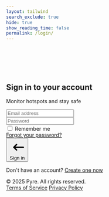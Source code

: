 ```yaml
---
layout: tailwind
search_exclude: true
hide: true
show_reading_time: false
permalink: /login/
---
```


<div class="min-h-screen w-full flex flex-col items-center justify-between bg-black bg-opacity-95 bg-[url('https://images.unsplash.com/photo-1518791841217-8f162f1e1131?ixlib=rb-1.2.1&ixid=eyJhcHBfaWQiOjEyMDd9&auto=format&fit=crop&w=1350&q=80')] bg-cover bg-center bg-blend-overlay">

  <br>
  <br>
  <br>
  <br>

  <!-- Login form container -->
  <div class="flex flex-col items-center justify-center w-full max-w-md px-4">
    <div class="w-full bg-gray-900 bg-opacity-80 rounded-lg shadow-xl p-8 backdrop-blur">
      <h2 class="text-3xl font-bold text-white text-center mb-2">Sign in to your account</h2>
      <p class="text-gray-400 text-center mb-6">Monitor hotspots and stay safe</p>
      <form class="space-y-4">
        <div>
          <input type="email" placeholder="Email address" class="w-full px-4 py-3 rounded bg-gray-800 text-white border border-gray-700 focus:border-orange-500 focus:outline-none">
        </div>
        <div>
          <input type="password" placeholder="Password" class="w-full px-4 py-3 rounded bg-gray-800 text-white border border-gray-700 focus:border-orange-500 focus:outline-none">
        </div>
        <div class="flex items-center justify-between">
          <div class="flex items-center">
            <input type="checkbox" id="remember" class="w-4 h-4 bg-gray-800 border-gray-700 rounded focus:ring-orange-500 focus:ring-opacity-25">
            <label for="remember" class="ml-2 text-sm text-gray-400">Remember me</label>
          </div>
          <a href="#" class="text-sm text-orange-500 hover:text-orange-400">Forgot your password?</a>
        </div>
        <button type="submit" class="w-full py-3 px-4 bg-gradient-to-r from-orange-600 to-red-600 hover:from-orange-500 hover:to-red-500 text-white font-medium rounded shadow-lg transition duration-300 flex items-center justify-center">
          <svg xmlns="http://www.w3.org/2000/svg" class="h-5 w-5 mr-2" fill="none" viewBox="0 0 24 24" stroke="currentColor">
            <path stroke-linecap="round" stroke-linejoin="round" stroke-width="2" d="M11 16l-4-4m0 0l4-4m-4 4h14"/>
          </svg>
          Sign in
        </button>
      </form>
      <div class="text-center mt-6">
        <p class="text-gray-400 text-sm">
          Don't have an account?
          <a href="#" class="text-orange-500 hover:text-orange-400 font-medium">Create one now</a>
        </p>
      </div>
    </div>
  </div>
  <footer class="w-full py-6 text-center">
    <div class="text-gray-500 text-sm mb-2">© 2025 Pyre. All rights reserved.</div>
    <div class="flex justify-center space-x-4">
      <a href="#" class="text-gray-500 hover:text-gray-400 text-sm">Terms of Service</a>
      <a href="#" class="text-gray-500 hover:text-gray-400 text-sm">Privacy Policy</a>
    </div>
  </footer>
</div>